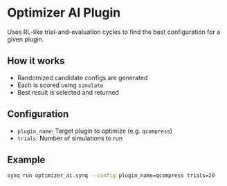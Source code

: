 # Optimizer AI Plugin

Uses RL-like trial-and-evaluation cycles to find the best configuration for a given plugin.

## How it works

- Randomized candidate configs are generated
- Each is scored using `simulate`
- Best result is selected and returned

## Configuration

- `plugin_name`: Target plugin to optimize (e.g. `qcompress`)
- `trials`: Number of simulations to run

## Example

```bash
synq run optimizer_ai.synq --config plugin_name=qcompress trials=20